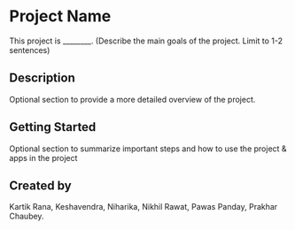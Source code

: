 # Project Name
This project is ________. (Describe the main goals of the project. Limit to 1-2 sentences)

## Description
Optional section to provide a more detailed overview of the project.

## Getting Started
Optional section to summarize important steps and how to use the project & apps in the project

## Created by
Kartik Rana, Keshavendra, Niharika, Nikhil Rawat, Pawas Panday, Prakhar Chaubey.


